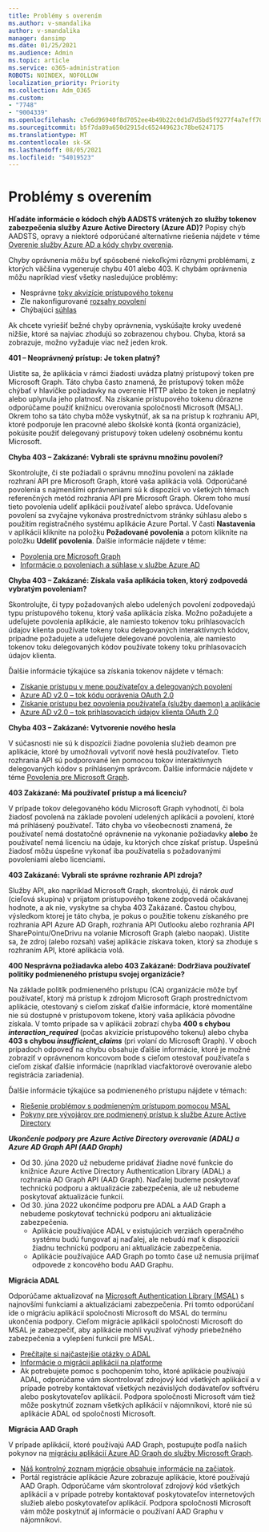 ```yaml
---
title: Problémy s overením
ms.author: v-smandalika
author: v-smandalika
manager: dansimp
ms.date: 01/25/2021
ms.audience: Admin
ms.topic: article
ms.service: o365-administration
ROBOTS: NOINDEX, NOFOLLOW
localization_priority: Priority
ms.collection: Adm_O365
ms.custom:
- "7748"
- "9004339"
ms.openlocfilehash: c7e6d96940f8d7052ee4b49b22c0d1d7d5bd5f9277f4a7eff709def1da2e13af
ms.sourcegitcommit: b5f7da89a650d2915dc652449623c78be6247175
ms.translationtype: MT
ms.contentlocale: sk-SK
ms.lasthandoff: 08/05/2021
ms.locfileid: "54019523"
---
```

# <a name="authentication-issues"></a>Problémy s overením

**Hľadáte informácie o kódoch chýb AADSTS vrátených zo služby tokenov zabezpečenia služby Azure Active Directory (Azure AD)?** Popisy chýb AADSTS, opravy a niektoré odporúčané alternatívne riešenia nájdete v téme [Overenie služby Azure AD a kódy chyby overenia](https://docs.microsoft.com/azure/active-directory/develop/reference-aadsts-error-codes).

Chyby oprávnenia môžu byť spôsobené niekoľkými rôznymi problémami, z ktorých väčšina vygeneruje chybu 401 alebo 403. K chybám oprávnenia môžu napríklad viesť všetky nasledujúce problémy:

- Nesprávne [toky akvizície prístupového tokenu](https://docs.microsoft.com/azure/active-directory/develop/authentication-vs-authorization) 
- Zle nakonfigurované [rozsahy povolení](https://docs.microsoft.com/azure/active-directory/develop/v2-permissions-and-consent) 
- Chýbajúci [súhlas](https://docs.microsoft.com/azure/active-directory/develop/howto-convert-app-to-be-multi-tenant#understanding-user-and-admin-consent)

Ak chcete vyriešiť bežné chyby oprávnenia, vyskúšajte kroky uvedené nižšie, ktoré sa najviac zhodujú so zobrazenou chybou. Chyba, ktorá sa zobrazuje, možno vyžaduje viac než jeden krok.

**401 – Neoprávnený prístup: Je token platný?**

Uistite sa, že aplikácia v rámci žiadosti uvádza platný prístupový token pre Microsoft Graph. Táto chyba často znamená, že prístupový token môže chýbať v hlavičke požiadavky na overenie HTTP alebo že token je neplatný alebo uplynula jeho platnosť. Na získanie prístupového tokenu dôrazne odporúčame použiť knižnicu overovania spoločnosti Microsoft (MSAL). Okrem toho sa táto chyba môže vyskytnúť, ak sa na prístup k rozhraniu API, ktoré podporuje len pracovné alebo školské kontá (kontá organizácie), pokúsite použiť delegovaný prístupový token udelený osobnému kontu Microsoft.

**Chyba 403 – Zakázané: Vybrali ste správnu množinu povolení?**

Skontrolujte, či ste požiadali o správnu množinu povolení na základe rozhraní API pre Microsoft Graph, ktoré vaša aplikácia volá. Odporúčané povolenia s najmenšími oprávneniami sú k dispozícii vo všetkých témach referenčných metód rozhrania API pre Microsoft Graph. Okrem toho musí tieto povolenia udeliť aplikácii používateľ alebo správca. Udeľovanie povolení sa zvyčajne vykonáva prostredníctvom stránky súhlasu alebo s použitím registračného systému aplikácie Azure Portal. V časti **Nastavenia** v aplikácii kliknite na položku **Požadované povolenia** a potom kliknite na položku **Udeliť povolenia**. Ďalšie informácie nájdete v téme:

- [Povolenia pre Microsoft Graph](https://docs.microsoft.com/graph/permissions-reference) 
- [Informácie o povoleniach a súhlase v službe Azure AD](https://docs.microsoft.com/azure/active-directory/develop/v2-permissions-and-consent)

**Chyba 403 – Zakázané: Získala vaša aplikácia token, ktorý zodpovedá vybratým povoleniam?**

Skontrolujte, či typy požadovaných alebo udelených povolení zodpovedajú typu prístupového tokenu, ktorý vaša aplikácia získa. Možno požadujete a udeľujete povolenia aplikácie, ale namiesto tokenov toku prihlasovacích údajov klienta používate tokeny toku delegovaných interaktívnych kódov, prípadne požadujete a udeľujete delegované povolenia, ale namiesto tokenov toku delegovaných kódov používate tokeny toku prihlasovacích údajov klienta.

Ďalšie informácie týkajúce sa získania tokenov nájdete v témach:

- [Získanie prístupu v mene používateľov a delegovaných povolení](https://docs.microsoft.com/graph/auth-v2-user) 
- [Azure AD v2.0 – tok kódu oprávenia OAuth 2.0](https://docs.microsoft.com/azure/active-directory/develop/v2-oauth2-auth-code-flow) 
- [Získanie prístupu bez povolenia používateľa (služby daemon) a aplikácie](https://docs.microsoft.com/graph/auth-v2-service) 
- [Azure AD v2.0 – tok prihlasovacích údajov klienta OAuth 2.0](https://docs.microsoft.com/azure/active-directory/develop/v2-oauth2-client-creds-grant-flow)

**Chyba 403 – Zakázané: Vytvorenie nového hesla**

V súčasnosti nie sú k dispozícii žiadne povolenia služieb deamon pre aplikácie, ktoré by umožňovali vytvoriť nové heslá používateľov. Tieto rozhrania API sú podporované len pomocou tokov interaktívnych delegovaných kódov s prihláseným správcom. Ďalšie informácie nájdete v téme [Povolenia pre Microsoft Graph](https://docs.microsoft.com/graph/permissions-reference).

**403 Zakázané: Má používateľ prístup a má licenciu?**

V prípade tokov delegovaného kódu Microsoft Graph vyhodnotí, či bola žiadosť povolená na základe povolení udelených aplikácii a povolení, ktoré má prihlásený používateľ. Táto chyba vo všeobecnosti znamená, že používateľ nemá dostatočné oprávnenie na vykonanie požiadavky **alebo** že používateľ nemá licenciu na údaje, ku ktorých chce získať prístup. Úspešnú žiadosť môžu úspešne vykonať iba používatelia s požadovanými povoleniami alebo licenciami.

**403 Zakázané: Vybrali ste správne rozhranie API zdroja?**

Služby API, ako napríklad Microsoft Graph, skontrolujú, či nárok *aud* (cieľová skupina) v prijatom prístupového tokene zodpovedá očakávanej hodnote, a ak nie, vyskytne sa chyba 403 Zakázané. Častou chybou, výsledkom ktorej je táto chyba, je pokus o použitie tokenu získaného pre rozhrania API Azure AD Graph, rozhrania API Outlooku alebo rozhrania API SharePointu/OneDrivu na volanie Microsoft Graph (alebo naopak). Uistite sa, že zdroj (alebo rozsah) vašej aplikácie získava token, ktorý sa zhoduje s rozhraním API, ktoré aplikácia volá.

**400 Nesprávna požiadavka alebo 403 Zakázané: Dodržiava používateľ politiky podmieneného prístupu svojej organizácie?**

Na základe politík podmieneného prístupu (CA) organizácie môže byť používateľ, ktorý má prístup k zdrojom Microsoft Graph prostredníctvom aplikácie, otestovaný s cieľom získať ďalšie informácie, ktoré momentálne nie sú dostupné v prístupovom tokene, ktorý vaša aplikácia pôvodne získala. V tomto prípade sa v aplikácii zobrazí chyba **400 s chybou *interaction_required*** (počas akvizície prístupového tokenu) alebo chyba **403 s chybou *insufficient_claims*** (pri volaní do Microsoft Graph). V oboch prípadoch odpoveď na chybu obsahuje ďalšie informácie, ktoré je možné zobraziť v oprávnenom koncovom bode s cieľom otestovať používateľa s cieľom získať ďalšie informácie (napríklad viacfaktorové overovanie alebo registrácia zariadenia).

Ďalšie informácie týkajúce sa podmieneného prístupu nájdete v témach:

- [Riešenie problémov s podmieneným prístupom pomocou MSAL](https://docs.microsoft.com/azure/active-directory/develop/msal-error-handling-dotnet#conditional-access-and-claims-challenges) 
- [Pokyny pre vývojárov pre podmienený prístup k službe Azure Active Directory](https://docs.microsoft.com/azure/active-directory/develop/v2-conditional-access-dev-guide)

***Ukončenie podpory pre Azure Active Directory overovanie (ADAL) a Azure AD Graph API (AAD Graph)***

- Od 30. júna 2020 už nebudeme pridávať žiadne nové funkcie do knižnice Azure Active Directory Authentication Library (ADAL) a rozhrania AD Graph API (AAD Graph). Naďalej budeme poskytovať technickú podporu a aktualizácie zabezpečenia, ale už nebudeme poskytovať aktualizácie funkcií.
- Od 30. júna 2022 ukončíme podporu pre ADAL a AAD Graph a nebudeme poskytovať technickú podporu ani aktualizácie zabezpečenia.
    - Aplikácie používajúce ADAL v existujúcich verziách operačného systému budú fungovať aj naďalej, ale nebudú mať k dispozícii žiadnu technickú podporu ani aktualizácie zabezpečenia.
    - Aplikácie používajúce AAD Graph po tomto čase už nemusia prijímať odpovede z koncového bodu AAD Graphu.

**Migrácia ADAL**

Odporúčame aktualizovať na [Microsoft Authentication Library (MSAL)](https://docs.microsoft.com/azure/active-directory/develop/v2-overview) s najnovšími funkciami a aktualizáciami zabezpečenia. Pri tomto odporúčaní ide o migráciu aplikácií spoločnosti Microsoft do MSAL do termínu ukončenia podpory. Cieľom migrácie aplikácií spoločnosti Microsoft do MSAL je zabezpečiť, aby aplikácie mohli využívať výhody priebežného zabezpečenia a vylepšení funkcií pre MSAL.

- [Prečítajte si najčastejšie otázky o ADAL](https://docs.microsoft.com/azure/active-directory/develop/msal-migration#frequently-asked-questions-faq) 
- [Informácie o migrácii aplikácií na platforme](https://docs.microsoft.com/azure/active-directory/develop/msal-migration#frequently-asked-questions-faq) 
- Ak potrebujete pomoc s pochopením toho, ktoré aplikácie používajú ADAL, odporúčame vám skontrolovať zdrojový kód všetkých aplikácií a v prípade potreby kontaktovať všetkých nezávislých dodávateľov softvéru alebo poskytovateľov aplikácií. Podpora spoločnosti Microsoft vám tiež môže poskytnúť zoznam všetkých aplikácií v nájomníkovi, ktoré nie sú aplikácie ADAL od spoločnosti Microsoft.

**Migrácia AAD Graph**

V prípade aplikácií, ktoré používajú AAD Graph, postupujte podľa našich pokynov na [migráciu aplikácií Azure AD Graph do služby Microsoft Graph](https://docs.microsoft.com/graph/migrate-azure-ad-graph-planning-checklist?view=graph-rest-1.0&preserve-view=true).

- [Náš kontrolný zoznam migrácie obsahuje informácie na začiatok](https://docs.microsoft.com/graph/migrate-azure-ad-graph-planning-checklist). 
- Portál registrácie aplikácie Azure zobrazuje aplikácie, ktoré používajú AAD Graph. Odporúčame vám skontrolovať zdrojový kód všetkých aplikácií a v prípade potreby kontaktovať poskytovateľov internetových služieb alebo poskytovateľov aplikácií. Podpora spoločnosti Microsoft vám môže poskytnúť aj informácie o používaní AAD Graphu v nájomníkovi.

 










